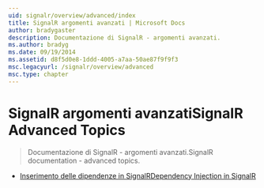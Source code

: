 ```yaml
---
uid: signalr/overview/advanced/index
title: SignalR argomenti avanzati | Microsoft Docs
author: bradygaster
description: Documentazione di SignalR - argomenti avanzati.
ms.author: bradyg
ms.date: 09/19/2014
ms.assetid: d8f5d0e8-1ddd-4005-a7aa-50ae87f9f9f3
msc.legacyurl: /signalr/overview/advanced
msc.type: chapter
---
```

<a name="signalr-advanced-topics"></a><span data-ttu-id="caaba-103">SignalR argomenti avanzati</span><span class="sxs-lookup"><span data-stu-id="caaba-103">SignalR Advanced Topics</span></span>
====================
> <span data-ttu-id="caaba-104">Documentazione di SignalR - argomenti avanzati.</span><span class="sxs-lookup"><span data-stu-id="caaba-104">SignalR documentation - advanced topics.</span></span>


- [<span data-ttu-id="caaba-105">Inserimento delle dipendenze in SignalR</span><span class="sxs-lookup"><span data-stu-id="caaba-105">Dependency Injection in SignalR</span></span>](dependency-injection.md)
